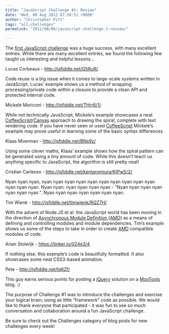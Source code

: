 ```yaml
---
title: "JavaScript Challenge #1: Review"
date: "Wed, 08 Aug 2012 07:50:51 +0000"
author: "Christopher Pitt"
tags: "all,challenges"
permalink: "2012/08/08/javascript-challenge-1-review/"

---
```

The <a href="http://mootools.net/blog/2012/07/25/javascript-challenge-1/">first JavaScript challenge</a> was a huge success, with many excellent entries. While there are many excellent entries, we found the following few taught us interesting and helpful lessons...

<!--more-->

Lucas Corbeaux - <a href="http://jsfiddle.net/G5RuR/">http://jsfiddle.net/G5RuR/</a>

Code reuse is a big issue when it comes to large-scale systems written in JavaScript. Lucas’ example shows us a method of wrapping processing/private code within a closure to provide a clean API and protected internal code.

Mickele Moriconi - <a href="http://jsfiddle.net/THrr6/1/">http://jsfiddle.net/THrr6/1/</a>

While not technically JavaScript, Mickele’s example showcases a neat <a href="http://coffeescript.org/">CoffeeScript</a>/<a href="https://developer.mozilla.org/en-US/docs/HTML/Canvas">Canvas</a> approach to drawing the spiral, complete with text rendering code. If you have never seen or used <a href="http://coffeescript.org/">CoffeeScript</a> Mickele’s example may prove useful in learning some of the basic syntax differences.

Klaas Moerman - <a href="http://jsfiddle.net/BNs9z/">http://jsfiddle.net/BNs9z/</a>

Using some clever maths, Klaas’ example shows how the spiral pattern can be generated using a tiny amount of code. While this doesn’t teach us anything specific to JavaScript, the algorithm is still pretty neat!

Cristian Carlesso - <a href="http://jsfiddle.net/kentaromiura/KtPw5/2/">http://jsfiddle.net/kentaromiura/KtPw5/2/</a>

Nyan nyan nyan, nyan nyan nyan nyan nyan nyan nyan nyan nyan nyan nyan nyan nyan. Nyan nyan;  nyan nyan nyan nyan - “Nyan nyan  nyan nyan nyan nyan nyan.”. Nyan nyan nyan nyan nyan nyan nyan.

Tim Wienk - <a href="http://jsfiddle.net/timwienk/RQZ7H/">http://jsfiddle.net/timwienk/RQZ7H/</a>

With the advent of Node.JS et al. the JavaScript world has been moving in the direction of <a href="http://requirejs.org/docs/whyamd.html#amd">Asynchronous Module Definition </a>(<a href="http://requirejs.org/docs/whyamd.html#amd">AMD</a>) as a means of defining and controlling modules and module dependencies. Tim’s example shows us some of the steps to take in order to create <a href="http://requirejs.org/docs/whyamd.html#amd">AMD</a> compatible modules of code.

Arian Stolwijk - <a href="https://tinker.io/024e3/4">https://tinker.io/024e3/4</a>

If nothing else, this example’s code is beautifully formatted. It also showcases some neat CSS3-based animation.

Pete - <a href="http://jsfiddle.net/tq6Zf/">http://jsfiddle.net/tq6Zf/</a>

This guy earns serious points for posting a <a href="http://jquery.com/">jQuery</a> solution on a <a href="http://mootools.net/">MooTools</a> blog. :)

The purpose of Challenge #1 was to introduce the challenges and exercise your logical brain; using as little “framework” code as possible. We would like to thank everyone that participated - it was fun to see so much conversation and collaboration around a fun JavaScript challenge.

Be sure to check out the Challenges category of blog posts for new challenges every week!